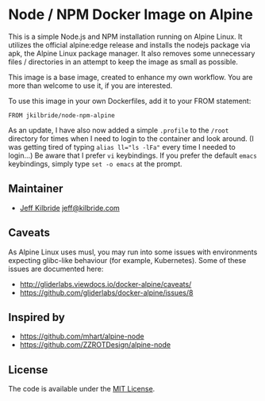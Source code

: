 # Node / NPM Docker Image on Alpine

This is a simple Node.js and NPM installation running on Alpine Linux. It utilizes the official alpine:edge release and installs the nodejs package via apk, the Alpine Linux package manager. It also removes some unnecessary files / directories in an attempt to keep the image as small as possible.

This image is a base image, created to enhance my own workflow. You are more than welcome to use it, if you are interested.

To use this image in your own Dockerfiles, add it to your FROM statement:

    FROM jkilbride/node-npm-alpine

As an update, I have also now added a simple `.profile` to the `/root` directory for times when I need to login to the container and look around. (I was getting tired of typing `alias ll="ls -lFa"` every time I needed to login...) Be aware that I prefer `vi` keybindings. If you prefer the default `emacs` keybindings, simply type `set -o emacs` at the prompt.


## Maintainer

* [Jeff Kilbride](https://github.com/jeff-kilbride) jeff@kilbride.com

## Caveats

As Alpine Linux uses musl, you may run into some issues with environments expecting glibc-like behaviour (for example, Kubernetes). Some of these issues are documented here:

* http://gliderlabs.viewdocs.io/docker-alpine/caveats/
* https://github.com/gliderlabs/docker-alpine/issues/8

## Inspired by

* https://github.com/mhart/alpine-node
* https://github.com/ZZROTDesign/alpine-node

## License

The code is available under the [MIT License](/LICENSE).
